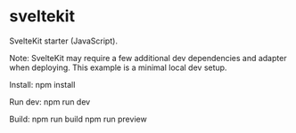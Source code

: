 # sveltekit

SvelteKit starter (JavaScript).

Note: SvelteKit may require a few additional dev dependencies and adapter when deploying. This example is a minimal local dev setup.

Install:
npm install

Run dev:
npm run dev

Build:
npm run build
npm run preview

